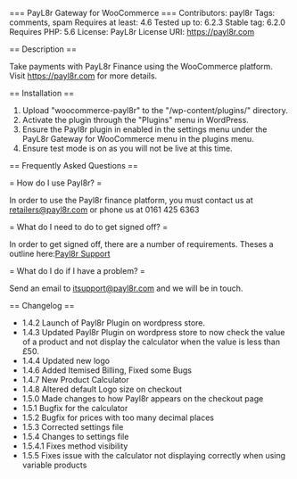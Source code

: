 === PayL8r Gateway for WooCommerce ===
Contributors: payl8r
Tags: comments, spam
Requires at least: 4.6
Tested up to: 6.2.3
Stable tag: 6.2.0
Requires PHP: 5.6
License: PayL8r
License URI: https://payl8r.com

== Description ==

Take payments with PayL8r Finance using the WooCommerce platform.
Visit https://payl8r.com for more details.
 
== Installation ==

1. Upload "woocommerce-payl8r" to the "/wp-content/plugins/" directory.
2. Activate the plugin through the "Plugins" menu in WordPress.
3. Ensure the Payl8r plugin in enabled in the settings menu under the PayL8r Gateway for WooCommerce menu in the plugins menu.
4. Ensure test mode is on as you will not be live at this time.

== Frequently Asked Questions ==

= How do I use Payl8r? =

In order to use the Payl8r finance platform, you must contact us at retailers@payl8r.com or phone us at 0161 425 6363

= What do I need to do to get signed off? =

In order to get signed off, there are a number of requirements. Theses a outline here:[Payl8r Support](https://support.payl8r.com/support/solutions/articles/42000058022-how-to-get-your-website-approved-wordpress)

= What do I do if I have a problem? =

Send an email to itsupport@payl8r.com and we will be in touch.
 

== Changelog ==

- 1.4.2 Launch of Payl8r Plugin on wordpress store.
- 1.4.3 Updated Payl8r Plugin on wordpress store to now check the value of a product and not display the calculator when the value is less than £50.
- 1.4.4 Updated new logo
- 1.4.6 Added Itemised Billing, Fixed some Bugs
- 1.4.7 New Product Calculator
- 1.4.8 Altered default Logo size on checkout
- 1.5.0 Made changes to how Payl8r appears on the checkout page
- 1.5.1 Bugfix for the calculator
- 1.5.2 Bugfix for prices with too many decimal places
- 1.5.3 Corrected settings file
- 1.5.4 Changes to settings file
- 1.5.4.1 Fixes method visibility
- 1.5.5 Fixes issue with the calculator not displaying correctly when using variable products
